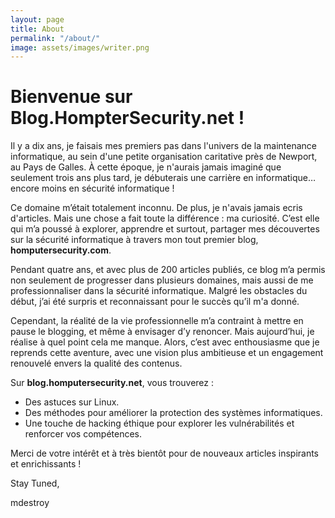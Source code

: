 ```yaml
---
layout: page
title: About
permalink: "/about/"
image: assets/images/writer.png
---
```

# Bienvenue sur Blog.HompterSecurity.net !

Il y a dix ans, je faisais mes premiers pas dans l'univers de la maintenance informatique, au sein d'une petite organisation caritative près de Newport, au Pays de Galles. À cette époque, je n'aurais jamais imaginé que seulement trois ans plus tard, je débuterais une carrière en informatique… encore moins en sécurité informatique !

Ce domaine m’était totalement inconnu. De plus, je n'avais jamais ecris d'articles. Mais une chose a fait toute la différence : ma curiosité. C’est elle qui m’a poussé à explorer, apprendre et surtout, partager mes découvertes sur la sécurité informatique à travers mon tout premier blog, **homputersecurity.com**.

Pendant quatre ans, et avec plus de 200 articles publiés, ce blog m’a permis non seulement de progresser dans plusieurs domaines, mais aussi de me professionnaliser dans la sécurité informatique.
Malgré les obstacles du début, j’ai été surpris et reconnaissant pour le succès qu’il m'a donné.

Cependant, la réalité de la vie professionnelle m’a contraint à mettre en pause le blogging, et même à envisager d’y renoncer. Mais aujourd’hui, je réalise à quel point cela me manque. Alors, c’est avec enthousiasme que je reprends cette aventure, avec une vision plus ambitieuse et un engagement renouvelé envers la qualité des contenus.

Sur **blog.homputersecurity.net**, vous trouverez :

+ Des astuces sur Linux.
+ Des méthodes pour améliorer la protection des systèmes informatiques.
+ Une touche de hacking éthique pour explorer les vulnérabilités et renforcer vos compétences.

Merci de votre intérêt et à très bientôt pour de nouveaux articles inspirants et enrichissants !

Stay Tuned,

mdestroy
